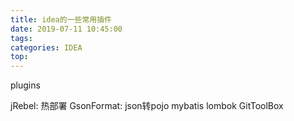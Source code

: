 ```yaml
---
title: idea的一些常用插件
date: 2019-07-11 10:45:00
tags: 
categories: IDEA
top:
---
```


plugins

<!-- more -->

jRebel: 热部署
GsonFormat: json转pojo
mybatis
lombok
GitToolBox

